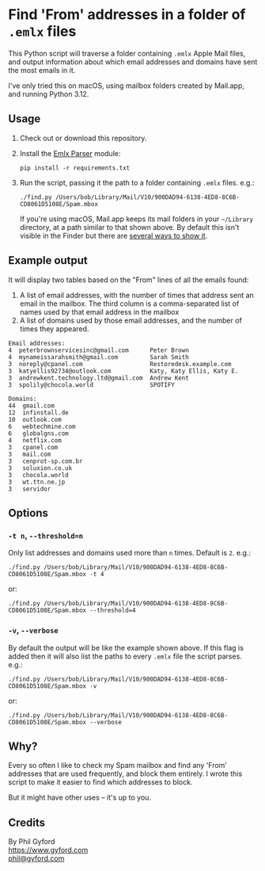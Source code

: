 # Find 'From' addresses in a folder of `.emlx` files

This Python script will traverse a folder containing `.emlx` Apple Mail files, and output information about which email addresses and domains have sent the most emails in it.

I've only tried this on macOS, using mailbox folders created by Mail.app, and running Python 3.12.

## Usage

1.  Check out or download this repository.

2.  Install the [Emlx Parser](https://github.com/terhechte/emlx) module:

	```shell
	pip install -r requirements.txt
	```

3.  Run the script, passing it the path to a folder containing `.emlx` files. e.g.:

	```shell
	./find.py /Users/bob/Library/Mail/V10/900DAD94-6138-4ED8-8C6B-CD8061D5108E/Spam.mbox
	```

    If you're using macOS, Mail.app keeps its mail folders in your `~/Library` directory, at a path similar to that shown above. By default this isn't visible in the Finder but there are [several ways to show it](https://kb.mit.edu/confluence/display/istcontrib/How+to+make+your+Library+folder+visible+in+the+Finder+in+OS+X+10.9+%28Mavericks%29+or+later).

## Example output

It will display two tables based on the "From" lines of all the emails found:

1. A list of email addresses, with the number of times that address sent an email in the mailbox. The third column is a comma-separated list of names used by that email address in the mailbox
2. A list of domains used by those email addresses, and the number of times they appeared.

```
Email addresses:
4  peterbrownservicesinc@gmail.com      Peter Brown
4  mynameissarahsmith@gmail.com         Sarah Smith
3  noreply@cpanel.com                   Restoredesk.example.com
3  katyellis92734@outlook.com           Katy, Katy Ellis, Katy E.
3  andrewkent.technology.ltd@gmail.com  Andrew Kent
3  spolily@chocola.world                SPOTIFY

Domains:
44  gmail.com
12  infinstall.de
10  outlook.com
6   webtechmine.com
6   globalgns.com
4   netflix.com
3   cpanel.com
3   mail.com
3   cenprot-sp.com.br
3   soluxion.co.uk
3   chocola.world
3   wt.ttn.ne.jp
3   servidor
```

## Options

### `-t n`, `--threshold=n`

Only list addresses and domains used more than `n` times. Default is `2`. e.g.:

```shell
./find.py /Users/bob/Library/Mail/V10/900DAD94-6138-4ED8-8C6B-CD8061D5108E/Spam.mbox -t 4
```

or:

```shell
./find.py /Users/bob/Library/Mail/V10/900DAD94-6138-4ED8-8C6B-CD8061D5108E/Spam.mbox --threshold=4
```

### `-v`, `--verbose`

By default the output will be like the example shown above. If this flag is added then it will also list the paths to every `.emlx` file the script parses. e.g.:

```shell
./find.py /Users/bob/Library/Mail/V10/900DAD94-6138-4ED8-8C6B-CD8061D5108E/Spam.mbox -v
```

or:

```shell
./find.py /Users/bob/Library/Mail/V10/900DAD94-6138-4ED8-8C6B-CD8061D5108E/Spam.mbox --verbose
```

## Why?

Every so often I like to check my Spam mailbox and find any 'From' addresses that are used frequently, and block them entirely. I wrote this script to make it easier to find which addresses to block.

But it might have other uses – it's up to you.


## Credits

By Phil Gyford  
https://www.gyford.com  
phil@gyford.com
